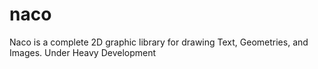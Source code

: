# naco
Naco is a complete 2D graphic library for drawing Text, Geometries, and Images. Under Heavy Development
